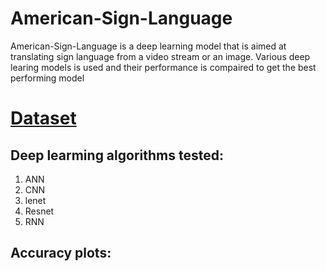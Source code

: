# American-Sign-Language

American-Sign-Language is a deep learning model that is aimed at translating
sign language from a video stream or an image. Various deep learing models is used and their performance is compaired to get the best performing model

# <a href="https://www.kaggle.com/grassknoted/asl-alphabet"> Dataset </a>


## Deep learming algorithms tested:
1. ANN
2. CNN
3. lenet
4. Resnet
5. RNN

## Accuracy plots:
